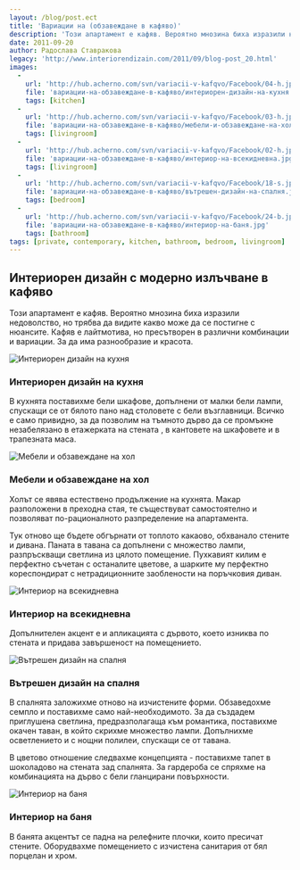 ```yaml
---
layout: /blog/post.ect
title: 'Вариации на (обзавеждане в кафяво)'
description: 'Този апартамент е кафяв. Вероятно мнозина биха изразили недоволство, но трябва да видите какво може да се постигне с нюансите. Кафяв е лайтмотива, но пресътворен в различни комбинации и вариации.'
date: 2011-09-20
author: Радослава Ставракова
legacy: 'http://www.interiorendizain.com/2011/09/blog-post_20.html'
images:
  -
    url: 'http://hub.acherno.com/svn/variacii-v-kafqvo/Facebook/04-h.jpg'
    file: 'вариации-на-обзавеждане-в-кафяво/интериорен-дизайн-на-кухня.jpg'
    tags: [kitchen]
  -
    url: 'http://hub.acherno.com/svn/variacii-v-kafqvo/Facebook/03-h.jpg'
    file: 'вариации-на-обзавеждане-в-кафяво/мебели-и-обзавеждане-на-хол.jpg'
    tags: [livingroom]
  -
    url: 'http://hub.acherno.com/svn/variacii-v-kafqvo/Facebook/02-h.jpg'
    file: 'вариации-на-обзавеждане-в-кафяво/интериор-на-всекидневна.jpg'
    tags: [livingroom]
  -
    url: 'http://hub.acherno.com/svn/variacii-v-kafqvo/Facebook/18-s.jpg'
    file: 'вариации-на-обзавеждане-в-кафяво/вътрешен-дизайн-на-спалня.jpg'
    tags: [bedroom]
  -
    url: 'http://hub.acherno.com/svn/variacii-v-kafqvo/Facebook/24-b.jpg'
    file: 'вариации-на-обзавеждане-в-кафяво/интериор-на-баня.jpg'
    tags: [bathroom]
tags: [private, contemporary, kitchen, bathroom, bedroom, livingroom]
---
```

## **Интериорен дизайн** с модерно излъчване **в кафяво**
Този апартамент е кафяв. Вероятно мнозина биха изразили недоволство, но трябва да видите какво може да се постигне с нюансите. Кафяв е лайтмотива, но пресътворен в различни комбинации и вариации. За да има разнообразие и красота.

![Интериорен дизайн на кухня](вариации-на-обзавеждане-в-кафяво/интериорен-дизайн-на-кухня.jpg)
### Интериорен дизайн на **кухня**

В кухнята поставихме бели шкафове, допълнени от малки бели лампи, спускащи се от бялото пано над столовете с бели възглавници. Всичко е само привидно, за да позволим на тъмното дърво да се промъкне незабелязано в етажерката на стената , в кантовете на шкафовете и в трапезната маса.

![Мебели и обзавеждане на хол](вариации-на-обзавеждане-в-кафяво/мебели-и-обзавеждане-на-хол.jpg)
### Мебели и обзавеждане на **хол**

Холът се явява естествено продължение на кухнята. Макар разположени в преходна стая, те съществуват самостоятелно и позволяват по-рационалното разпределение на апартамента.

Тук отново ще бъдете обгърнати от топлото какаово, обхванало стените и дивана.  Паната в тавана са допълнени с множество лампи, разпръскващи светлина из цялото помещение. Пухкавият килим е перфектно съчетан с останалите цветове, а шарките му перфектно кореспондират с нетрадиционните заоблености на поръчковия диван.

![Интериор на всекидневна](вариации-на-обзавеждане-в-кафяво/интериор-на-всекидневна.jpg)
### Интериор на **всекидневна**

Допълнителен акцент е и апликацията с дървото, което изниква по стената и придава завършеност на помещението.

![Вътрешен дизайн на спалня](вариации-на-обзавеждане-в-кафяво/вътрешен-дизайн-на-спалня.jpg)
### Вътрешен дизайн на **спалня**

В спалнята заложихме отново на изчистените форми. Обзаведохме семпло и поставихме само най-необходимото. За да създадем приглушена светлина, предразполагаща към романтика, поставихме окачен таван, в който скрихме множество лампи. Допълнихме осветлението и с нощни полилеи, спускащи се от тавана.

В цветово отношение следвахме концепцията  - поставихме тапет в шоколадово на стената зад спалнята. За гардероба се спряхме на комбинацията на дърво с бели гланцирани повърхности.

![Интериор на баня](вариации-на-обзавеждане-в-кафяво/интериор-на-баня.jpg)
### Интериор на **баня**

В банята акцентът се падна на релефните плочки, които пресичат стените. Оборудвахме помещението с изчистена санитария от бял порцелан и хром.